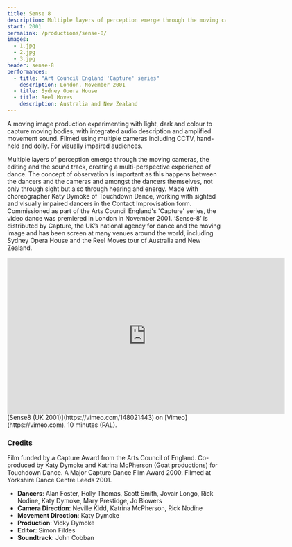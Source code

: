 ```yaml
---
title: Sense 8
description: Multiple layers of perception emerge through the moving cameras, the editing and the sound track, creating a multi-perspective experience of dance.
start: 2001
permalink: /productions/sense-8/
images:
  - 1.jpg
  - 2.jpg
  - 3.jpg
header: sense-8
performances:
  - title: "Art Council England 'Capture' series"
    description: London, November 2001
  - title: Sydney Opera House
  - title: Reel Moves
    description: Australia and New Zealand
---
```


A moving image production experimenting with light, dark and colour to capture moving bodies, with integrated audio description and amplified movement sound. Filmed using multiple cameras including CCTV, hand-held and dolly. For visually impaired audiences.

Multiple layers of perception emerge through the moving cameras, the editing and the sound track, creating a multi-perspective experience of dance. The concept of observation is important as this happens between the dancers and the cameras and amongst the dancers themselves, not only through sight but also through hearing and energy. Made with choreographer Katy Dymoke of Touchdown Dance, working with sighted and visually impaired dancers in the Contact Improvisation form. Commissioned as part of the Arts Council England's 'Capture' series, the video dance was premiered in London in November 2001. ‘Sense-8’ is distributed by Capture, the UK’s national agency for dance and the moving image and has been screen at many venues around the world, including Sydney Opera House and the Reel Moves tour of Australia and New Zealand.

<iframe src="https://player.vimeo.com/video/148021443" width="640" height="360" frameborder="0" webkitallowfullscreen mozallowfullscreen allowfullscreen></iframe>
[Sense8 (UK 2001)](https://vimeo.com/148021443) on [Vimeo](https://vimeo.com). 10 minutes (PAL).

### Credits

Film funded by a Capture Award from the Arts Council of England. Co-produced by Katy Dymoke and Katrina McPherson (Goat productions) for Touchdown Dance. A Major Capture Dance Film Award 2000. Filmed at Yorkshire Dance Centre Leeds 2001.

 * **Dancers**: Alan Foster, Holly Thomas, Scott Smith, Jovair Longo, Rick Nodine, Katy Dymoke, Mary Prestidge, Jo Blowers
 * **Camera Direction**: Neville Kidd, Katrina McPherson, Rick Nodine
 * **Movement Direction**: Katy Dymoke
 * **Production**: Vicky Dymoke
 * **Editor**: Simon Fildes
 * **Soundtrack**: John Cobban
